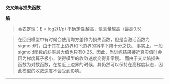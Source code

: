 **交叉熵与损失函数**

**熵**
>香农定理：E = log2(1/p)
>不确定性越高，信息量越高（最高0.5）

> 在回归模型中有时候会使用均方差作为损失函数，但是当激活函数为sigmoid时，由于其在上边界和下边界的斜率下降十分之快。
事实上，一般sigmoid函数的斜率最大值也只有0.25。因此，当训练结果接近真实值时会因为梯度算子极小，使得模型的收敛速度变得非常慢。
而由于交叉熵损失函数为对数函数，在接近上边界的时候，其仍然可以保持在高梯度状态，因此模型的收敛速度不会受到影响。
---
